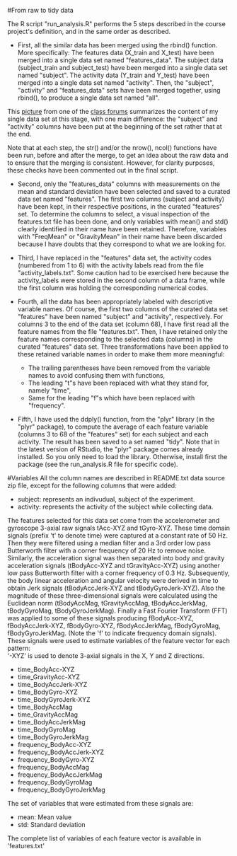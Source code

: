 #From raw to tidy data

The R script "run_analysis.R" performs the 5 steps described in the course project's definition, and in the same order as described.

* First, all the similar data has been merged using the rbind() function. More specifically: The features data (X_train and X_test) have been merged into a single data set named "features_data". 
The subject data (subject_train and subject_test) have been merged into a single data set named "subject". 
The activity data (Y_train and Y_test) have been merged into a single data set named "activity".
Then, the "subject", "activity" and "features_data" sets have been merged together, using rbind(), to produce a single data set named "all".

This [picture](https://coursera-forum-screenshots.s3.amazonaws.com/ab/a2776024af11e4a69d5576f8bc8459/Slide2.png) from one of the [class forums](https://class.coursera.org/getdata-016/forum/thread?thread_id=50#comment-333) summarizes the content of my single data set at this stage, with one main difference: the "subject" and "activity" columns 
have been put at the beginning of the set rather that at the end.

Note that at each step, the str() and/or the nrow(), ncol() functions have been run, before and after the merge, to get an idea about the raw data and to ensure that the merging is consistent. However, for clarity purposes, these checks have been commented out in the final script.

* Second, only the "features_data" columns with measurements on the mean and standard deviation have been selected and saved to a curated data set named "features". The first two columns (subject and activity) have been kept, in their respective positions, in the curated "features" set. To determine the columns to select, a visual inspection of the features.txt file has been done, and only variables with mean() and std() clearly 
identified in their name have been retained. Therefore, variables with "FreqMean" or "GravityMean" in their name have been discarded because I have doubts that they correspond to what we are looking for.

* Third, I have replaced in the "features" data set, the activity codes (numbered from 1 to 6) with the activity labels read from the file "activity_labels.txt".
Some caution had to be exercised here because the activity_labels were stored in the second column of a data frame, while the first column was holding the corresponding numerical codes. 

* Fourth, all the data has been appropriately labeled with descriptive variable names. Of course, the first two columns of the curated data set "features" have been named "subject" and "activity", respectively. For columns 3 to the end of the data set (column 68), I have first read all the feature names from the file "features.txt". Then, I have retained only the feature names corresponding to the selected data (columns) in the curated "features" data set. Three transformations have been applied to these retained variable names in order to make them more meaningful:
  + The trailing parentheses have been removed from the variable names to avoid confusing them with functions, 
  + The leading "t"s have been replaced with what they stand for, namely "time",
  + Same for the leading "f"s which have been replaced with "frequency".

* Fifth, I have used the ddply() function, from the "plyr" library (in the "plyr" package), to compute the average of each feature variable (columns 3 to 68 of the "features" set) for each subject and each activity. The result has been saved to a set named "tidy". Note that in the latest version of RStudio, the "plyr" package comes already installed. So you only need to load the library. Otherwise, install first the package (see the run_analysis.R file for specific code).

#Variables
All the column names are described in README.txt data source zip file, except for the following columns that were added:
* subject: represents an indivudual, subject of the experiment.
* activity: represents the activity of the subject while collecting data.

The features selected for this data set come from the accelerometer and gyroscope 3-axial raw signals tAcc-XYZ and tGyro-XYZ. 
These time domain signals (prefix 't' to denote time) were captured at a constant rate of 50 Hz. Then they were filtered using a median filter and a 3rd order low pass Butterworth filter with a corner frequency of 20 Hz to remove noise. Similarly, the acceleration signal was then separated into body and gravity acceleration signals (tBodyAcc-XYZ and tGravityAcc-XYZ) using another low pass Butterworth filter with a corner frequency of 0.3 Hz. 
Subsequently, the body linear acceleration and angular velocity were derived in time to obtain Jerk signals (tBodyAccJerk-XYZ and tBodyGyroJerk-XYZ). Also the magnitude of these three-dimensional signals were calculated using the Euclidean norm (tBodyAccMag, tGravityAccMag, tBodyAccJerkMag, tBodyGyroMag, tBodyGyroJerkMag). Finally a Fast Fourier Transform (FFT) was applied to some of these signals producing fBodyAcc-XYZ, fBodyAccJerk-XYZ, fBodyGyro-XYZ, 
fBodyAccJerkMag, fBodyGyroMag, fBodyGyroJerkMag. (Note the 'f' to indicate frequency domain signals). 
These signals were used to estimate variables of the feature vector for each pattern:  
'-XYZ' is used to denote 3-axial signals in the X, Y and Z directions.

* time_BodyAcc-XYZ
* time_GravityAcc-XYZ
* time_BodyAccJerk-XYZ
* time_BodyGyro-XYZ
* time_BodyGyroJerk-XYZ
* time_BodyAccMag
* time_GravityAccMag
* time_BodyAccJerkMag
* time_BodyGyroMag
* time_BodyGyroJerkMag
* frequency_BodyAcc-XYZ
* frequency_BodyAccJerk-XYZ
* frequency_BodyGyro-XYZ
* frequency_BodyAccMag
* frequency_BodyAccJerkMag
* frequency_BodyGyroMag
* frequency_BodyGyroJerkMag

The set of variables that were estimated from these signals are: 
* mean: Mean value
* std: Standard deviation

The complete list of variables of each feature vector is available in 'features.txt'


